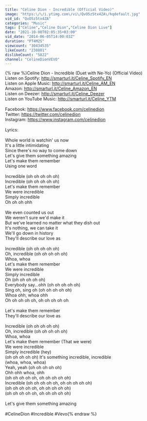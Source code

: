 ```yaml
---
title: "Céline Dion - Incredible (Official Video)"
image: "https:\/\/i.ytimg.com\/vi\/QvO5z5tx4ZA\/hqdefault.jpg"
vid_id: "QvO5z5tx4ZA"
categories: "Music"
tags: ["Celine","Celine Dion","Celine Dion Live"]
date: "2021-10-08T02:05:35+03:00"
vid_date: "2014-06-05T14:00:03Z"
duration: "PT4M2S"
viewcount: "30434535"
likeCount: "230801"
dislikeCount: "5822"
channel: "CelineDionVEVO"
---
```

{% raw %}Celine Dion - Incredible (Duet with Ne-Yo) (Official Video)<br />Listen on Spotify:  <a rel="nofollow" target="blank" href="http://smarturl.it/Celine_Spotify_EN">http://smarturl.it/Celine_Spotify_EN</a> <br />Listen on Apple Music:  <a rel="nofollow" target="blank" href="http://smarturl.it/Celine_AM_EN">http://smarturl.it/Celine_AM_EN</a> <br />Amazon:  <a rel="nofollow" target="blank" href="http://smarturl.it/Celine_Amazon_EN">http://smarturl.it/Celine_Amazon_EN</a> <br />Listen on Deezer:  <a rel="nofollow" target="blank" href="http://smarturl.it/Celine_Deezer">http://smarturl.it/Celine_Deezer</a><br />Listen on YouTube Music:  <a rel="nofollow" target="blank" href="http://smarturl.it/Celine_YTM">http://smarturl.it/Celine_YTM</a> <br /><br />Facebook: <a rel="nofollow" target="blank" href="https://www.facebook.com/celinedion">https://www.facebook.com/celinedion</a><br />Twitter: <a rel="nofollow" target="blank" href="https://twitter.com/celinedion">https://twitter.com/celinedion</a> <br />Instagram: <a rel="nofollow" target="blank" href="https://www.instagram.com/celinedion">https://www.instagram.com/celinedion</a> <br /><br />Lyrics:<br /><br />Whole world is watchin' us now<br />It's a little intimidating<br />Since there's no way to come down<br />Let's give them something amazing<br />Let's make them remember<br />Using one word<br /><br />Incredible (oh oh oh oh oh)<br />Incredible (oh oh oh oh oh)<br />Let's make them remember<br />We were incredible<br />Simply incredible<br />Oh oh oh ohh<br /><br />We even counted us out<br />We weren't sure we'd make it<br />But we've learned no matter what they dish out<br />It's nothing, we can take it<br />We'll go down in history<br />They'll describe our love as<br /><br />Incredible (oh oh oh oh oh)<br />Oh, incredible (oh oh oh oh oh)<br />Whoa, whoa<br />Let's make them remember<br />We were incredible<br />Simply incredible<br />Oh (oh oh oh oh oh)<br />Everybody say...ohh (oh oh oh oh oh)<br />Sing oh, sing oh (oh oh oh oh oh)<br />Whoa ohh, whoa ohh<br />Oh oh oh oh oh, oh oh oh oh oh<br /><br />Let's make them remember<br />They'll describe our love as<br /><br />Incredible (oh oh oh oh oh)<br />Oh, incredible (oh oh oh oh oh)<br />Whoa, whoa<br />Let's make them remember (That we were)<br />We were incredible<br />Simply incredible (hey)<br />(oh oh oh oh oh) It's something incredible, incredible<br />(whoa, whoa, whoa)<br />Yeah, yeah (oh oh oh oh oh)<br />Ohh ohh whoa, ohh<br />(oh oh oh oh oh, oh oh oh oh oh)<br />Incredible (oh oh oh oh oh, oh oh oh oh oh)<br />(oh oh oh oh oh, oh oh oh oh oh)<br />(oh oh oh oh oh, oh oh oh oh oh)<br /><br />Let's give them something amazing<br /><br />#CelineDion #Incredible #Vevo{% endraw %}
